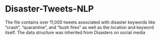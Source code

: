 # Disaster-Tweets-NLP
The file contains over 11,000 tweets associated with disaster keywords like “crash”, “quarantine”, and “bush fires” as well as the location and keyword itself. The data structure was inherited from Disasters on social media
